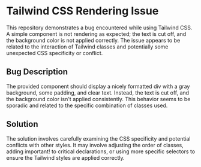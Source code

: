 # Tailwind CSS Rendering Issue

This repository demonstrates a bug encountered while using Tailwind CSS. A simple component is not rendering as expected; the text is cut off, and the background color is not applied correctly.  The issue appears to be related to the interaction of Tailwind classes and potentially some unexpected CSS specificity or conflict.

## Bug Description

The provided component should display a nicely formatted div with a gray background, some padding, and clear text. Instead, the text is cut off, and the background color isn't applied consistently. This behavior seems to be sporadic and related to the specific combination of classes used.

## Solution

The solution involves carefully examining the CSS specificity and potential conflicts with other styles. It may involve adjusting the order of classes, adding important! to critical declarations, or using more specific selectors to ensure the Tailwind styles are applied correctly.